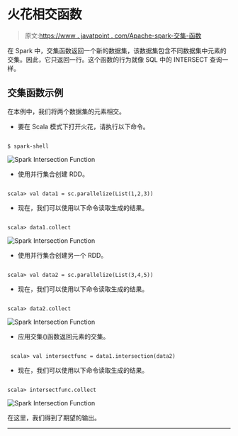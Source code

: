 # 火花相交函数

> 原文:[https://www . javatpoint . com/Apache-spark-交集-函数](https://www.javatpoint.com/apache-spark-intersection-function)

在 Spark 中，交集函数返回一个新的数据集，该数据集包含不同数据集中元素的交集。因此，它只返回一行。这个函数的行为就像 SQL 中的 INTERSECT 查询一样。

## 交集函数示例

在本例中，我们将两个数据集的元素相交。

*   要在 Scala 模式下打开火花，请执行以下命令。

```

$ spark-shell

```

![Spark Intersection Function](../Images/453929c702da3be81b95e79f56e1c249.png)

*   使用并行集合创建 RDD。

```

scala> val data1 = sc.parallelize(List(1,2,3))

```

*   现在，我们可以使用以下命令读取生成的结果。

```

scala> data1.collect

```

![Spark Intersection Function](../Images/4d04655bed18d8e8e76443353533f982.png)

*   使用并行集合创建另一个 RDD。

```

scala> val data2 = sc.parallelize(List(3,4,5))

```

*   现在，我们可以使用以下命令读取生成的结果。

```

scala> data2.collect

```

![Spark Intersection Function](../Images/351afdb9d7a2c44dbd5bbb7e086a30e4.png)

*   应用交集()函数返回元素的交集。

```

 scala> val intersectfunc = data1.intersection(data2)

```

*   现在，我们可以使用以下命令读取生成的结果。

```

scala> intersectfunc.collect

```

![Spark Intersection Function](../Images/cb61f1e359ffaf5dc905992aaa0b44f4.png)

在这里，我们得到了期望的输出。

* * *